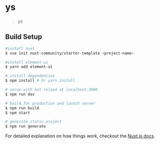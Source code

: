 # ys

> ys


## Build Setup

``` bash
#install nuxt
$ vue init nuxt-community/starter-template <project-name>

#install element-ui
$ yarn add element-ui

# install dependencies
$ npm install # Or yarn install

# serve with hot reload at localhost:3000
$ npm run dev

# build for production and launch server
$ npm run build
$ npm start

# generate static project
$ npm run generate
```

For detailed explanation on how things work, checkout the [Nuxt.js docs](https://github.com/nuxt/nuxt.js).
